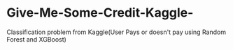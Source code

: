 # Give-Me-Some-Credit-Kaggle-
Classification problem from Kaggle(User Pays or doesn't pay using Random Forest and XGBoost)
